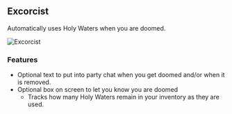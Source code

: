 ## Excorcist
Automatically uses Holy Waters when you are doomed.  

![Excorcist](https://github.com/iLVL-Key/FFXI/assets/101156258/62d06dbd-ffff-49d3-953d-3375c23fd65f)

### Features
- Optional text to put into party chat when you get doomed and/or when it is removed.
- Optional box on screen to let you know you are doomed
  - Tracks how many Holy Waters remain in your inventory as they are used.
